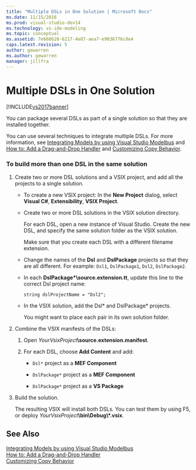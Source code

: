 ```yaml
---
title: "Multiple DSLs in One Solution | Microsoft Docs"
ms.date: 11/15/2016
ms.prod: visual-studio-dev14
ms.technology: vs-ide-modeling
ms.topic: conceptual
ms.assetid: 7e668620-6217-4e87-aea7-e9036776c8e4
caps.latest.revision: 5
author: gewarren
ms.author: gewarren
manager: jillfra
---
```

# Multiple DSLs in One Solution
[!INCLUDE[vs2017banner](../includes/vs2017banner.md)]

You can package several DSLs as part of a single solution so that they are installed together.  
  
 You can use several techniques to integrate multiple DSLs. For more information, see [Integrating Models by using Visual Studio Modelbus](../modeling/integrating-models-by-using-visual-studio-modelbus.md) and [How to: Add a Drag-and-Drop Handler](../modeling/how-to-add-a-drag-and-drop-handler.md) and [Customizing Copy Behavior](../modeling/customizing-copy-behavior.md).  
  
### To build more than one DSL in the same solution  
  
1. Create two or more DSL solutions and a VSIX project, and add all the projects to a single solution.  
  
   - To create a new VSIX project: In the **New Project** dialog, select **Visual C#**, **Extensibility**, **VSIX Project**.  
  
   - Create two or more DSL solutions in the VSIX solution directory.  
  
        For each DSL, open a new instance of Visual Studio. Create the new DSL, and specify the same solution folder as the VSIX solution.  
  
        Make sure that you create each DSL with a different filename extension.  
  
   - Change the names of the **Dsl** and **DslPackage** projects so that they are all different. For example: `Dsl1`, `DslPackage1`, `Dsl2`, `DslPackage2`.  
  
   - In each **DslPackage\*\source.extension.tt**, update this line to the correct Dsl project name:  
  
        `string dslProjectName = "Dsl2";`  
  
   - In the VSIX solution, add the Dsl* and DslPackage\* projects.  
  
        You might want to place each pair in its own solution folder.  
  
2. Combine the VSIX manifests of the DSLs:  
  
   1.  Open _YourVsixProject_**\source.extension.manifest**.  
  
   2.  For each DSL, choose **Add Content** and add:  
  
       - `Dsl*` project as a **MEF Component**  
  
       - `DslPackage*` project as a **MEF Component**  
  
       - `DslPackage*` project as a **VS Package**  
  
3. Build the solution.  
  
   The resulting VSIX will install both DSLs. You can test them by using F5, or deploy _YourVsixProject_**\bin\Debug\\\*.vsix**.  
  
## See Also  
 [Integrating Models by using Visual Studio Modelbus](../modeling/integrating-models-by-using-visual-studio-modelbus.md)   
 [How to: Add a Drag-and-Drop Handler](../modeling/how-to-add-a-drag-and-drop-handler.md)   
 [Customizing Copy Behavior](../modeling/customizing-copy-behavior.md)
